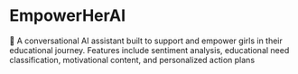 # EmpowerHerAI
💬 A conversational AI assistant built to support and empower girls in their educational journey. Features include sentiment analysis, educational need classification, motivational content, and personalized action plans
